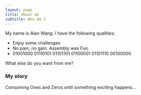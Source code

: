 ```yaml
---
layout: page
title: About me
subtitle: Who Am I
---
```


My name is Alan Wang. I have the following qualities:

- Enjoy some challenges
- No pain, no gain. Assembly was Fun.
- 01001000 01110101 01101101 01100001 01101110 00100000

What else do you want from me? 

### My story

Consuming Ones and Zeros until something exciting happens...